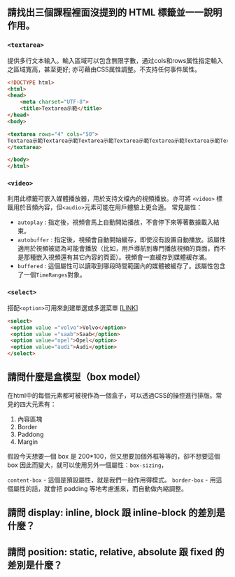 ## 請找出三個課程裡面沒提到的 HTML 標籤並一一說明作用。

### ```<textarea>```
提供多行文本输入。輸入區域可以包含無限字數，通过cols和rows属性指定輸入之區域寬高，甚至更好; 亦可藉由CSS属性調整。不支持任何事件属性。

```html
<!DOCTYPE html>
<html>
<head>
    <meta charset="UTF-8">
    <title>Textarea示範</title>
</head>
<body>

<textarea rows="4" cols="50">
Textarea示範Textarea示範Textarea示範Textarea示範Textarea示範Textarea示範Textarea示範Textarea示範Textarea示範Textarea示範Textarea示範Textarea示範Textarea示範Textarea示範
</textarea>

</body>
</html>
```

### ```<video>```
利用此標籤可嵌入媒體播放器，用於支持文檔內的視頻播放。亦可將 ```<video>```  標籤用於音頻內容，但```<audio>```元素可能在用戶體驗上更合適。
常見屬性：
* ```autoplay``` : 指定後，視頻會馬上自動開始播放，不會停下來等著數據載入結束。
* ```autobuffer``` : 指定後，視頻會自動開始緩存，即使沒有設置自動播放。該屬性適用於視頻被認為可能會播放（比如，用戶導航到專門播放視頻的頁面，而不是那種嵌入視頻還有其它內容的頁面）。視頻會一直緩存到媒體緩存滿。
* ```buffered``` : 這個屬性可以讀取到哪段時間範圍內的媒體被緩存了。該屬性包含了一個```TimeRanges```對象。


### ```<select>```
搭配```<option>```可用來創建單選或多選菜單 [[LINK](https://www.w3cschool.cn/htmltags/tag-select.html)]
 ```html
 <select>
  <option value ="volvo">Volvo</option>
  <option value ="saab">Saab</option>
  <option value="opel">Opel</option>
  <option value="audi">Audi</option>
</select>
 ```


## 請問什麼是盒模型（box model）
在html中的每個元素都可被視作為一個盒子，可以透過CSS的操控進行排版。常見的四大元素有：
1. 內容區塊
2. Border
3. Paddong
4. Margin

假設今天想要一個 box 是 200*100，但又想要加個外框等等的，卻不想要這個 box 因此而變大，就可以使用另外一個屬性：```box-sizing```，

```content-box``` - 這個是預設屬性，就是我們一般作用得模式。
```border-box``` - 用這個屬性的話，就會把 padding 等地考慮進來，而自動做內縮調整。

## 請問 display: inline, block 跟 inline-block 的差別是什麼？


## 請問 position: static, relative, absolute 跟 fixed 的差別是什麼？